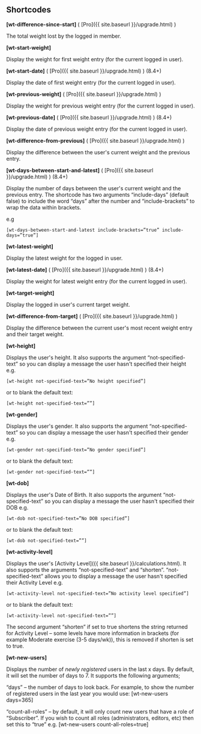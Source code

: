 ## Shortcodes

**[wt-difference-since-start]** ( [Pro]({{ site.baseurl }}/upgrade.html) )

The total weight lost by the logged in member.

**[wt-start-weight]**

Display the weight for first weight entry (for the current logged in user).

**[wt-start-date]** (  [Pro]({{ site.baseurl }}/upgrade.html)  )  (8.4+)

Display the date of first weight entry (for the current logged in user).

**[wt-previous-weight]** (  [Pro]({{ site.baseurl }}/upgrade.html) )

Display the weight for previous weight entry (for the current logged in user).

**[wt-previous-date]** (  [Pro]({{ site.baseurl }}/upgrade.html)  )  (8.4+)

Display the date of previous weight entry (for the current logged in user).

**[wt-difference-from-previous]** (  [Pro]({{ site.baseurl }}/upgrade.html) )

Display the difference between the user's current weight and the previous entry.

**[wt-days-between-start-and-latest]** (  [Pro]({{ site.baseurl }}/upgrade.html)  ) (8.4+)

Display the number of days between the user's current weight and the previous entry. The shortcode has two arguments “include-days” (default false) to include the word “days” after the number and “include-brackets” to wrap the data within brackets.

e.g

    [wt-days-between-start-and-latest include-brackets=”true” include-days=”true”]

**[wt-latest-weight]**

Display the latest weight for the logged in user.

**[wt-latest-date]** (  [Pro]({{ site.baseurl }}/upgrade.html)  ) (8.4+)

Display the weight for latest weight entry (for the current logged in user).

**[wt-target-weight]**

Display the logged in user's current target weight.

**[wt-difference-from-target]** (  [Pro]({{ site.baseurl }}/upgrade.html) )

Display the difference between the current user's most recent weight entry and their target weight.

**[wt-height]**

Displays the user's height. It also supports the argument “not-specified-text” so you can display a message the user hasn't specified their height e.g.

    [wt-height not-specified-text=”No height specified”]

or to blank the default text:

    [wt-height not-specified-text=””]

**[wt-gender]**

Displays the user's gender. It also supports the argument “not-specified-text” so you can display a message the user hasn't specified their gender e.g.

    [wt-gender not-specified-text=”No gender specified”]

or to blank the default text:

    [wt-gender not-specified-text=””]

**[wt-dob]**

Displays the user's Date of Birth. It also supports the argument “not-specified-text” so you can display a message the user hasn't specified their DOB e.g.

    [wt-dob not-specified-text=”No DOB specified”]

or to blank the default text:

    [wt-dob not-specified-text=””]

**[wt-activity-level]**

Displays the user's  [Activity Level]({{ site.baseurl }}/calculations.html). It also supports the arguments “not-specified-text” and “shorten”. “not-specified-text” allows you to display a message the user hasn't specified their Activity Level e.g.

    [wt-activity-level not-specified-text=”No activity level specified”]

or to blank the default text:

    [wt-activity-level not-specified-text=””]

The second argument “shorten” if set to true shortens the string returned for Activity Level – some levels have more information in brackets (for example Moderate exercise (3-5 days/wk)), this is removed if shorten is set to true.

**[wt-new-users]**

Displays the number of  _newly  registered_ users in the last x days. By default, it will set the number of days to 7. It supports the following arguments;

“days” – the number of days to look back. For example, to show the number of registered users in the last year you would use: [wt-new-users days=365]

“count-all-roles” – by default, it will only count new users that have a role of “Subscriber”. If you wish to count all roles (administrators, editors, etc) then set this to “true” e.g. [wt-new-users count-all-roles=true]